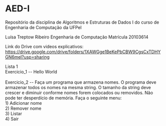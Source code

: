 # AED-I
Repositório da disciplina de Algoritmos e Estruturas de Dados I do curso de Engenharia de Computação da UFPel

Luísa Treptow Ribeiro
Engenharia de Computação 
Matrícula 20103614

Link do Drive com videos explicativos: https://drive.google.com/drive/folders/1XAWGge1BeKePbCBW9CgsCxTDHYGN6mel?usp=sharing

Lista 1<br/>
    Exercicio_1   --  Hello World<br/>
    <br/>
    Exercicio_2   --  Faça um programa que armazena nomes. O programa deve armazenar todos os nomes na mesma string.
                    O tamanho da string deve crescer e diminuir conforme nomes forem colocados ou removidos. 
                    Não pode ter desperdício de memória.
                    Faça o seguinte menu:<br/>
                    1) Adicionar nome<br/>
                    2) Remover nome<br/>
                    3) Listar<br/>
                    4) Sair<br/>
